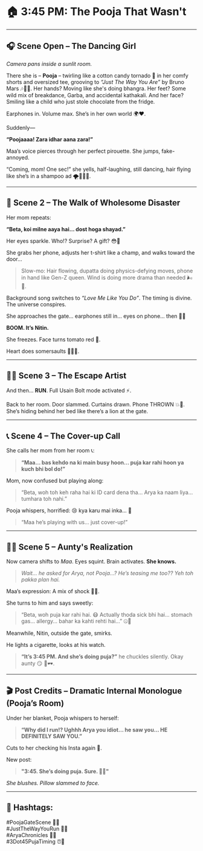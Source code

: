 # 🏠 3:45 PM: The Pooja That Wasn't
---

## 🎧 Scene Open – The Dancing Girl

*Camera pans inside a sunlit room.*

There she is – **Pooja** – twirling like a cotton candy tornado 🍭 in her comfy shorts and oversized tee, grooving to *“Just The Way You Are”* by Bruno Mars 🎶💃🏽. Her hands? Moving like she's doing bhangra. Her feet? Some wild mix of breakdance, Garba, and accidental kathakali. And her face? Smiling like a child who just stole chocolate from the fridge.

Earphones in. Volume max. She’s in her own world 🌍❤️.

Suddenly—

**“Poojaaaa! Zara idhar aana zara!”** 

Maa’s voice pierces through her perfect pirouette. She jumps, fake-annoyed. 

“Coming, mom! One sec!” she yells, half-laughing, still dancing, hair flying like she’s in a shampoo ad 🌪️💁🏽‍♀️.

---

## 🚪 Scene 2 – The Walk of Wholesome Disaster

Her mom repeats:

**“Beta, koi milne aaya hai… dost hoga shayad.”**

Her eyes sparkle. Who!? Surprise? A gift? 😳🎁

She grabs her phone, adjusts her t-shirt like a champ, and walks toward the door…

> Slow-mo: Hair flowing, dupatta doing physics-defying moves, phone in hand like Gen-Z queen. Wind is doing more drama than needed 🌬️🎀.

Background song switches to *“Love Me Like You Do”*. The timing is divine. The universe conspires. 

She approaches the gate… earphones still in… eyes on phone… then 👀👀

**BOOM. It’s Nitin.**

She freezes. Face turns tomato red 🍅. 

Heart does somersaults 🤸🏽‍♀️.

---

## 🏃‍♀️ Scene 3 – The Escape Artist

And then… **RUN**. Full Usain Bolt mode activated ⚡.

Back to her room. Door slammed. Curtains drawn. Phone THROWN 💥📱. She’s hiding behind her bed like there’s a lion at the gate.

---

## 📞 Scene 4 – The Cover-up Call

She calls her mom from her room 📞:

> **“Maa… bas kehdo na ki main busy hoon… puja kar rahi hoon ya kuch bhi bol do!”**

Mom, now confused but playing along:

> “Beta, woh toh keh raha hai ki ID card dena tha… Arya ka naam liya… tumhara toh nahi.”

Pooja whispers, horrified: 😢 kya karu mai inka... 👀 

> “Maa he’s playing with us… just cover-up!”

---

## 👩‍🦳 Scene 5 – Aunty's Realization

Now camera shifts to *Maa*. Eyes squint. Brain activates. **She knows.**

> *Wait… he asked for Arya, not Pooja…? He’s teasing me too?? Yeh toh pakka plan hai.*

Maa’s expression: A mix of shock 🧠🔥.

She turns to him and says sweetly:

> “Beta, woh puja kar rahi hai. 😷 Actually thoda sick bhi hai… stomach gas… allergy… bahar ka kahti rehti hai...” 🤐🤒

Meanwhile, Nitin, outside the gate, smirks. 

He lights a cigarette, looks at his watch.

> **“It’s 3:45 PM. And she’s doing puja?”** he chuckles silently. Okay aunty 😏 🕺🕶️.

---

## 🎬 Post Credits – Dramatic Internal Monologue (Pooja’s Room)

Under her blanket, Pooja whispers to herself:

> **“Why did I run!? Ughhh Arya you idiot… he saw you… HE DEFINITELY SAW YOU.”**

Cuts to her checking his Insta again 👀.

New post: 
> **"3:45. She’s doing puja. Sure. 🤭🧿"**

*She blushes. Pillow slammed to face.*

---

## 🎉 Hashtags:

#PoojaGateScene 🛑🚪  
#JustTheWayYouRun 💨👟  
#AryaChronicles 💫✨  
#3Dot45PujaTiming ⏰📿
